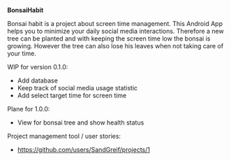 **BonsaiHabit**

Bonsai habit is a project about screen time management.
This Android App helps you to minimize your daily social media interactions.
Therefore a new tree can be planted and with keeping the screen time low the bonsai is growing.
However the tree can also lose his leaves when not taking care of your time.

WIP for version 0.1.0: 
- Add database
- Keep track of social media usage statistic
- Add select target time for screen time

Plane for 1.0.0:
- View for bonsai tree and show health status

Project management tool / user stories:
- https://github.com/users/SandGreif/projects/1
